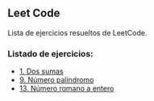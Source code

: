 ## Leet Code

Lista de ejercicios resueltos de LeetCode.

### Listado de ejercicios:

- [1. Dos sumas](/leetcode/00001.two-sum/README.md)
- [9. Número palíndromo](/leetcode/00009.palindrome-number/README.md)
- [13. Número romano a entero](/leetcode/00013.roman-to-Integer/README.md)